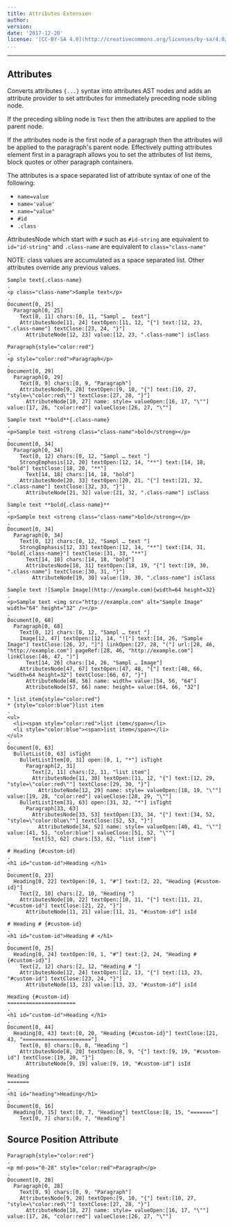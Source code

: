 ```yaml
---
title: Attributes Extension
author:
version:
date: '2017-12-20'
license: '[CC-BY-SA 4.0](http://creativecommons.org/licenses/by-sa/4.0/)'
...
```


---

## Attributes

Converts attributes `{...}` syntax into attributes AST nodes and adds an attribute provider to
set attributes for immediately preceding node sibling node.

If the preceding sibling node is `Text` then the attributes are applied to the parent node.

If the attributes node is the first node of a paragraph then the attributes will be applied to
the paragraph's parent node. Effectively putting attributes element first in a paragraph allows
you to set the attributes of list items, block quotes or other paragraph containers.

The attributes is a space separated list of attribute syntax of one of the following:

* `name=value`
* `name='value'`
* `name="value"`
* `#id`
* `.class`

AttributesNode which start with `#` such as `#id-string` are equivalent to `id="id-string"` and
`.class-name` are equivalent to `class="class-name"`

NOTE: class values are accumulated as a space separated list. Other attributes override any
previous values.

```````````````````````````````` example Attributes: 1
Sample text{.class-name}
.
<p class="class-name">Sample text</p>
.
Document[0, 25]
  Paragraph[0, 25]
    Text[0, 11] chars:[0, 11, "Sampl …  text"]
    AttributesNode[11, 24] textOpen:[11, 12, "{"] text:[12, 23, ".class-name"] textClose:[23, 24, "}"]
      AttributeNode[12, 23] value:[12, 23, ".class-name"] isClass
````````````````````````````````


```````````````````````````````` example Attributes: 2
Paragraph{style="color:red"}
.
<p style="color:red">Paragraph</p>
.
Document[0, 29]
  Paragraph[0, 29]
    Text[0, 9] chars:[0, 9, "Paragraph"]
    AttributesNode[9, 28] textOpen:[9, 10, "{"] text:[10, 27, "style=\"color:red\""] textClose:[27, 28, "}"]
      AttributeNode[10, 27] name: style= valueOpen:[16, 17, "\""] value:[17, 26, "color:red"] valueClose:[26, 27, "\""]
````````````````````````````````


```````````````````````````````` example Attributes: 3
Sample text **bold**{.class-name}
.
<p>Sample text <strong class="class-name">bold</strong></p>
.
Document[0, 34]
  Paragraph[0, 34]
    Text[0, 12] chars:[0, 12, "Sampl … text "]
    StrongEmphasis[12, 20] textOpen:[12, 14, "**"] text:[14, 18, "bold"] textClose:[18, 20, "**"]
      Text[14, 18] chars:[14, 18, "bold"]
    AttributesNode[20, 33] textOpen:[20, 21, "{"] text:[21, 32, ".class-name"] textClose:[32, 33, "}"]
      AttributeNode[21, 32] value:[21, 32, ".class-name"] isClass
````````````````````````````````


```````````````````````````````` example Attributes: 4
Sample text **bold{.class-name}**
.
<p>Sample text <strong class="class-name">bold</strong></p>
.
Document[0, 34]
  Paragraph[0, 34]
    Text[0, 12] chars:[0, 12, "Sampl … text "]
    StrongEmphasis[12, 33] textOpen:[12, 14, "**"] text:[14, 31, "bold{.class-name}"] textClose:[31, 33, "**"]
      Text[14, 18] chars:[14, 18, "bold"]
      AttributesNode[18, 31] textOpen:[18, 19, "{"] text:[19, 30, ".class-name"] textClose:[30, 31, "}"]
        AttributeNode[19, 30] value:[19, 30, ".class-name"] isClass
````````````````````````````````


```````````````````````````````` example Attributes: 5
Sample text ![Sample Image](http://example.com){width=64 height=32}
.
<p>Sample text <img src="http://example.com" alt="Sample Image" width="64" height="32" /></p>
.
Document[0, 68]
  Paragraph[0, 68]
    Text[0, 12] chars:[0, 12, "Sampl … text "]
    Image[12, 47] textOpen:[12, 14, "!["] text:[14, 26, "Sample Image"] textClose:[26, 27, "]"] linkOpen:[27, 28, "("] url:[28, 46, "http://example.com"] pageRef:[28, 46, "http://example.com"] linkClose:[46, 47, ")"]
      Text[14, 26] chars:[14, 26, "Sampl … Image"]
    AttributesNode[47, 67] textOpen:[47, 48, "{"] text:[48, 66, "width=64 height=32"] textClose:[66, 67, "}"]
      AttributeNode[48, 56] name: width= value:[54, 56, "64"]
      AttributeNode[57, 66] name: height= value:[64, 66, "32"]
````````````````````````````````


```````````````````````````````` example Attributes: 6
* list item{style="color:red"}
* {style="color:blue"}list item
.
<ul>
  <li><span style="color:red">list item</span></li>
  <li style="color:blue"><span>list item</span></li>
</ul>
.
Document[0, 63]
  BulletList[0, 63] isTight
    BulletListItem[0, 31] open:[0, 1, "*"] isTight
      Paragraph[2, 31]
        Text[2, 11] chars:[2, 11, "list item"]
        AttributesNode[11, 30] textOpen:[11, 12, "{"] text:[12, 29, "style=\"color:red\""] textClose:[29, 30, "}"]
          AttributeNode[12, 29] name: style= valueOpen:[18, 19, "\""] value:[19, 28, "color:red"] valueClose:[28, 29, "\""]
    BulletListItem[31, 63] open:[31, 32, "*"] isTight
      Paragraph[33, 63]
        AttributesNode[33, 53] textOpen:[33, 34, "{"] text:[34, 52, "style=\"color:blue\""] textClose:[52, 53, "}"]
          AttributeNode[34, 52] name: style= valueOpen:[40, 41, "\""] value:[41, 51, "color:blue"] valueClose:[51, 52, "\""]
        Text[53, 62] chars:[53, 62, "list item"]
````````````````````````````````


```````````````````````````````` example Attributes: 7
# Heading {#custom-id}
.
<h1 id="custom-id">Heading </h1>
.
Document[0, 23]
  Heading[0, 22] textOpen:[0, 1, "#"] text:[2, 22, "Heading {#custom-id}"]
    Text[2, 10] chars:[2, 10, "Heading "]
    AttributesNode[10, 22] textOpen:[10, 11, "{"] text:[11, 21, "#custom-id"] textClose:[21, 22, "}"]
      AttributeNode[11, 21] value:[11, 21, "#custom-id"] isId
````````````````````````````````


```````````````````````````````` example Attributes: 8
# Heading # {#custom-id}
.
<h1 id="custom-id">Heading # </h1>
.
Document[0, 25]
  Heading[0, 24] textOpen:[0, 1, "#"] text:[2, 24, "Heading # {#custom-id}"]
    Text[2, 12] chars:[2, 12, "Heading # "]
    AttributesNode[12, 24] textOpen:[12, 13, "{"] text:[13, 23, "#custom-id"] textClose:[23, 24, "}"]
      AttributeNode[13, 23] value:[13, 23, "#custom-id"] isId
````````````````````````````````


```````````````````````````````` example Attributes: 9
Heading {#custom-id}
======================
.
<h1 id="custom-id">Heading </h1>
.
Document[0, 44]
  Heading[0, 43] text:[0, 20, "Heading {#custom-id}"] textClose:[21, 43, "======================"]
    Text[0, 8] chars:[0, 8, "Heading "]
    AttributesNode[8, 20] textOpen:[8, 9, "{"] text:[9, 19, "#custom-id"] textClose:[19, 20, "}"]
      AttributeNode[9, 19] value:[9, 19, "#custom-id"] isId
````````````````````````````````


```````````````````````````````` example Attributes: 10
Heading
=======
.
<h1 id="heading">Heading</h1>
.
Document[0, 16]
  Heading[0, 15] text:[0, 7, "Heading"] textClose:[8, 15, "======="]
    Text[0, 7] chars:[0, 7, "Heading"]
````````````````````````````````


## Source Position Attribute

```````````````````````````````` example(Source Position Attribute: 1) options(src-pos)
Paragraph{style="color:red"}
.
<p md-pos="0-28" style="color:red">Paragraph</p>
.
Document[0, 28]
  Paragraph[0, 28]
    Text[0, 9] chars:[0, 9, "Paragraph"]
    AttributesNode[9, 28] textOpen:[9, 10, "{"] text:[10, 27, "style=\"color:red\""] textClose:[27, 28, "}"]
      AttributeNode[10, 27] name: style= valueOpen:[16, 17, "\""] value:[17, 26, "color:red"] valueClose:[26, 27, "\""]
````````````````````````````````


